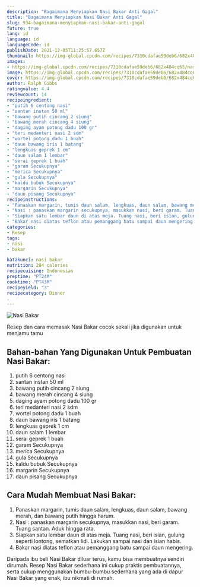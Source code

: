 ```yaml
---
description: "Bagaimana Menyiapkan Nasi Bakar Anti Gagal"
title: "Bagaimana Menyiapkan Nasi Bakar Anti Gagal"
slug: 934-bagaimana-menyiapkan-nasi-bakar-anti-gagal
future: true
lang: id
language: id
languageCode: id
publishDate: 2021-12-05T11:25:57.657Z 
thumbnail: https://img-global.cpcdn.com/recipes/7310cdafae59deb6/682x484cq65/nasi-bakar-foto-resep-utama.png
images:
- https://img-global.cpcdn.com/recipes/7310cdafae59deb6/682x484cq65/nasi-bakar-foto-resep-utama.png
image: https://img-global.cpcdn.com/recipes/7310cdafae59deb6/682x484cq65/nasi-bakar-foto-resep-utama.png
cover: https://img-global.cpcdn.com/recipes/7310cdafae59deb6/682x484cq65/nasi-bakar-foto-resep-utama.png
author: Ralph Gibbs
ratingvalue: 4.4
reviewcount: 14
recipeingredient:
- "putih 6 centong nasi"
- "santan instan 50 ml"
- "bawang putih cincang 2 siung"
- "bawang merah cincang 4 siung"
- "daging ayam potong dadu 100 gr"
- "teri medanteri nasi 2 sdm"
- "wortel potong dadu 1 buah"
- "daun bawang iris 1 batang"
- "lengkuas geprek 1 cm"
- "daun salam 1 lembar"
- "serai geprek 1 buah"
- "garam Secukupnya"
- "merica Secukupnya"
- "gula Secukupnya"
- "kaldu bubuk Secukupnya"
- "margarin Secukupnya"
- "daun pisang Secukupnya"
recipeinstructions:
- "Panaskan margarin, tumis daun salam, lengkuas, daun salam, bawang merah, dan bawang putih hingga harum."
- "Nasi : panaskan margarin secukupnya, masukkan nasi, beri garam. Tuang santan. Aduk hingga rata."
- "Siapkan satu lembar daun di atas meja. Tuang nasi, beri isian, gulung seperti lontong, sematkan lidi. Lakukan sampai nasi dan isian habis."
- "Bakar nasi diatas teflon atau pemanggang batu sampai daun mengering."
categories:
- Resep
tags:
- nasi
- bakar

katakunci: nasi bakar 
nutrition: 284 calories
recipecuisine: Indonesian
preptime: "PT24M"
cooktime: "PT43M"
recipeyield: "3"
recipecategory: Dinner
. 
---
```



![Nasi Bakar](https://img-global.cpcdn.com/recipes/7310cdafae59deb6/682x484cq65/nasi-bakar-foto-resep-utama.png)

Resep dan cara memasak  Nasi Bakar cocok sekali jika digunakan untuk menjamu tamu

<!--inarticleads1-->

## Bahan-bahan Yang Digunakan Untuk Pembuatan Nasi Bakar:

1. putih 6 centong nasi
1. santan instan 50 ml
1. bawang putih cincang 2 siung
1. bawang merah cincang 4 siung
1. daging ayam potong dadu 100 gr
1. teri medanteri nasi 2 sdm
1. wortel potong dadu 1 buah
1. daun bawang iris 1 batang
1. lengkuas geprek 1 cm
1. daun salam 1 lembar
1. serai geprek 1 buah
1. garam Secukupnya
1. merica Secukupnya
1. gula Secukupnya
1. kaldu bubuk Secukupnya
1. margarin Secukupnya
1. daun pisang Secukupnya



<!--inarticleads2-->

## Cara Mudah Membuat Nasi Bakar:

1. Panaskan margarin, tumis daun salam, lengkuas, daun salam, bawang merah, dan bawang putih hingga harum.
1. Nasi : panaskan margarin secukupnya, masukkan nasi, beri garam. Tuang santan. Aduk hingga rata.
1. Siapkan satu lembar daun di atas meja. Tuang nasi, beri isian, gulung seperti lontong, sematkan lidi. Lakukan sampai nasi dan isian habis.
1. Bakar nasi diatas teflon atau pemanggang batu sampai daun mengering.




Daripada ibu beli  Nasi Bakar  diluar terus, kamu  bisa membuatnya sendiri dirumah. Resep  Nasi Bakar  sederhana ini cukup praktis pembuatannya, serta cukup menggunakan bumbu-bumbu sederhana yang ada di dapur  Nasi Bakar  yang enak, ibu nikmati di rumah.
